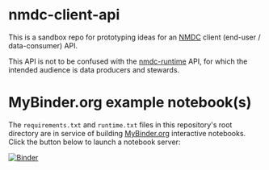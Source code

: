 # nmdc-client-api

This is a sandbox repo for prototyping ideas for an [NMDC](https://microbiomedata.org/) client (end-user / data-consumer) API.

This API is not to be confused with the [nmdc-runtime](https://github.com/microbiomedata/nmdc-runtime) API, for which the intended audience is data producers and stewards.


# MyBinder.org example notebook(s)

The `requirements.txt` and `runtime.txt` files in this repository's root directory are in service of building [MyBinder.org](https://mybinder.org/) interactive notebooks. Click the button below to launch a notebook server:

[![Binder](https://mybinder.org/badge_logo.svg)](https://mybinder.org/v2/gh/polyneme/nmdc-client-api/HEAD?labpath=index.ipynb)
